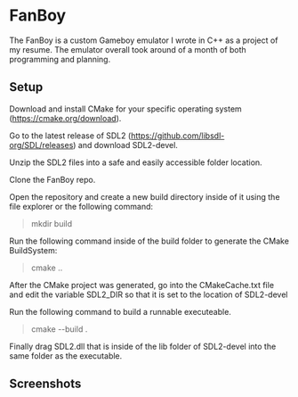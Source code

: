 # FanBoy

The FanBoy is a custom Gameboy emulator I wrote in C++ as a project of my resume.  The emulator overall took around of a month of both programming and planning.  

## Setup
Download and install CMake for your specific operating system (https://cmake.org/download).  

Go to the latest release of SDL2 (https://github.com/libsdl-org/SDL/releases) and download SDL2-devel.  

Unzip the SDL2 files into a safe and easily accessible folder location.  

Clone the FanBoy repo.  

Open the repository and create a new build directory inside of it using the file explorer or the following command:
> mkdir build

Run the following command inside of the build folder to generate the CMake BuildSystem:
> cmake ..

After the CMake project was generated,  go into the CMakeCache.txt file and edit the variable SDL2_DIR so that it is set to the location of SDL2-devel

Run the following command to build a runnable executeable.  
> cmake --build .

Finally drag SDL2.dll that is inside of the lib folder of SDL2-devel into the same folder as the executable.

## Screenshots
